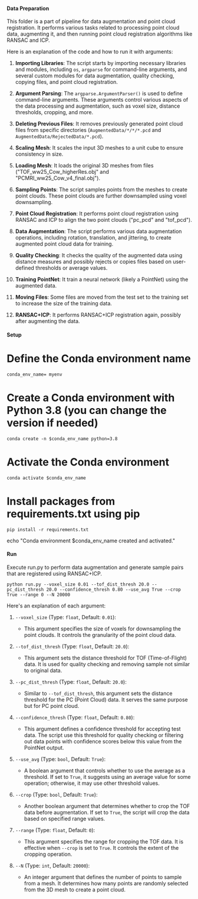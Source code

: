 #### Data Preparation
This folder is a part of pipeline for data augmentation and point cloud registration. It performs various tasks related to processing point cloud data, augmenting it, and then running point cloud registration algorithms like RANSAC and ICP.

Here is an explanation of the code and how to run it with arguments:

1. **Importing Libraries**: The script starts by importing necessary libraries and modules, including `os`, `argparse` for command-line arguments, and several custom modules for data augmentation, quality checking, copying files, and point cloud registration.

2. **Argument Parsing**: The `argparse.ArgumentParser()` is used to define command-line arguments. These arguments control various aspects of the data processing and augmentation, such as voxel size, distance thresholds, cropping, and more.

3. **Deleting Previous Files**: It removes previously generated point cloud files from specific directories (`AugmentedData/*/*/*.pcd` and `AugmentedData/RejectedData/*.pcd`).

4. **Scaling Mesh**: It scales the input 3D meshes to a unit cube to ensure consistency in size.

5. **Loading Mesh**: It loads the original 3D meshes from files ("TOF_ww25_Cow_higherRes.obj" and "PCMRI_ww25_Cow_v4_final.obj").

6. **Sampling Points**: The script samples points from the meshes to create point clouds. These point clouds are further downsampled using voxel downsampling.

7. **Point Cloud Registration**: It performs point cloud registration using RANSAC and ICP to align the two point clouds ("pc_pcd" and "tof_pcd").

8. **Data Augmentation**: The script performs various data augmentation operations, including rotation, translation, and jittering, to create augmented point cloud data for training.

9. **Quality Checking**: It checks the quality of the augmented data using distance measures and possibly rejects or copies files based on user-defined thresholds or average values.

10. **Training PointNet**: It train a neural network (likely a PointNet) using the augmented data.

11. **Moving Files**: Some files are moved from the test set to the training set to increase the size of the training data.

12. **RANSAC+ICP**: It performs RANSAC+ICP registration again, possibly after augmenting the data.



#### Setup

# Define the Conda environment name
```shell
conda_env_name= myenv
```
# Create a Conda environment with Python 3.8 (you can change the version if needed)
```shell
conda create -n $conda_env_name python=3.8
```
# Activate the Conda environment
```shell
conda activate $conda_env_name
```

# Install packages from requirements.txt using pip
```shell
pip install -r requirements.txt
```
echo "Conda environment $conda_env_name created and activated."






#### Run
Execute run.py to perform data augmentation and generate sample pairs that are registered using RANSAC+ICP.
```shell
python run.py --voxel_size 0.01 --tof_dist_thresh 20.0 --pc_dist_thresh 20.0 --confidence_thresh 0.80 --use_avg True --crop True --range 0 --N 20000
```
Here's an explanation of each argument:

1. `--voxel_size` (Type: `float`, Default: `0.01`):
   - This argument specifies the size of voxels for downsampling the point clouds. It controls the granularity of the point cloud data.

2. `--tof_dist_thresh` (Type: `float`, Default: `20.0`):
   - This argument sets the distance threshold for TOF (Time-of-Flight) data. It is used for quality checking and removing sample not similar to original data.

3. `--pc_dist_thresh` (Type: `float`, Default: `20.0`):
   - Similar to `--tof_dist_thresh`, this argument sets the distance threshold for the PC (Point Cloud) data. It serves the same purpose but for PC point cloud.

4. `--confidence_thresh` (Type: `float`, Default: `0.80`):
   - This argument defines a confidence threshold for accepting test data. The script use this threshold for quality checking or filtering out data points with confidence scores below this value from the PointNet output.

5. `--use_avg` (Type: `bool`, Default: `True`):
   - A boolean argument that controls whether to use the average as a threshold. If set to `True`, it suggests using an average value for some operation; otherwise, it may use other threshold values.

6. `--crop` (Type: `bool`, Default: `True`):
   - Another boolean argument that determines whether to crop the TOF data before augmentation. If set to `True`, the script will crop the data based on specified range values.

7. `--range` (Type: `float`, Default: `0`):
   - This argument specifies the range for cropping the TOF data. It is effective when `--crop` is set to `True`. It controls the extent of the cropping operation.

8. `--N` (Type: `int`, Default: `20000`):
   - An integer argument that defines the number of points to sample from a mesh. It determines how many points are randomly selected from the 3D mesh to create a point cloud.

